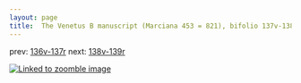 ```yaml
---
layout: page
title:  The Venetus B manuscript (Marciana 453 = 821), bifolio 137v-138r
---
```


prev: [136v-137r](../136v-137r/) next: [138v-139r](../138v-139r/)



[![Linked to zoomble image](http://www.homermultitext.org/iipsrv?IIIF=/project/homer/pyramidal/deepzoom/hmt/vbbifolio/v1/vb_137v_138r.tif/full/2000,/0/default.jpg)](http://www.homermultitext.org/ict2/?urn=urn:cite2:hmt:vbbifolio.v1:vb_137v_138r)

